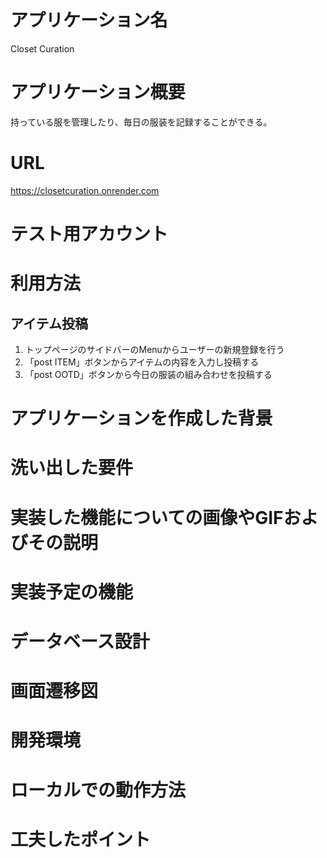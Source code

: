 # アプリケーション名
Closet Curation

  
# アプリケーション概要
持っている服を管理したり、毎日の服装を記録することができる。


# URL
https://closetcuration.onrender.com
# テスト用アカウント

# 利用方法
## アイテム投稿
1. トップページのサイドバーのMenuからユーザーの新規登録を行う
2. 「post ITEM」ボタンからアイテムの内容を入力し投稿する
3. 「post OOTD」ボタンから今日の服装の組み合わせを投稿する
# アプリケーションを作成した背景

# 洗い出した要件

# 実装した機能についての画像やGIFおよびその説明

# 実装予定の機能

# データベース設計

# 画面遷移図

# 開発環境

# ローカルでの動作方法

# 工夫したポイント